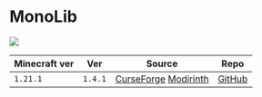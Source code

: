 # MonoLib

![](https://cdn.modrinth.com/data/9leXt4A5/eee929260ecdca01a71d1d4d24aab84588e9ef76_96.webp)

| Minecraft ver | Ver     | Source                                                                                                           | Repo                                                     |
| ------------- | ------- | ---------------------------------------------------------------------------------------------------------------- | -------------------------------------------------------- |
| `1.21.1`      | `1.4.1` | [CurseForge](https://www.curseforge.com/minecraft/mc-mods/monolib) [Modirinth](https://modrinth.com/mod/monolib) | [GitHub](https://github.com/Cursee-Development/Mono-Lib) |


